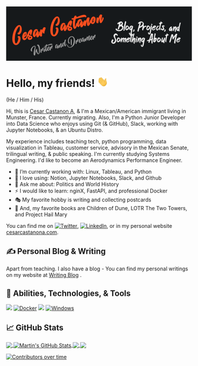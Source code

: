 [![Header](https://raw.githubusercontent.com/castacu0/castacu0/master/readme_header.png "Header")](https://cesarcastanona.com/)

# Hello, my friends! <img src="https://raw.githubusercontent.com/castacu0/castacu0/master/wave.gif" width="30px">
(He / Him / His)

Hi, this is [Cesar Castanon A](https://cesarcastanona.com/), & I'm a Mexican/American immigrant living in Munster, France. Currently migrating. Also, I'm a Python Junior Developer into Data Science who enjoys using Git (& GitHub), Slack, working with Jupyter Notebooks, & an Ubuntu Distro.   

My experience includes teaching tech, python programming, data visualization in Tableau, customer service, advisory in the Mexican Senate, trilingual writing, & public speaking. I'm currently studying Systems Engineering. I'd like to become an Aerodynamics Performance Engineer.

- 🔭 I’m currently working with: Linux, Tableau, and Python
- 🌱 I love using: Notion, Jupyter Notebooks, Slack, and Github
- 💬 Ask me about: Politics and World History
- ⚡ I would like to learn: nginX, FastAPI, and professional Docker 
- 🎭 My favorite hobby is writing and collecting postcards
- 🌄 And, my favorite books are Children of Dune, LOTR The Two Towers, and Project Hail Mary

 

You can find me on [![Twitter][1.2]][1], [![LinkedIn][3.2]][3], or in my personal website [cesarcastanona.com](https://cesarcastanona.com/).


## &#x270d; Personal Blog & Writing

Apart from teaching. I also have a blog - You can find my personal writings on my website at [Writing Blog](https://cesarwritingchallenge.blogspot.com/) .

## 🔧 Abilities, Technologies, & Tools
![](https://img.shields.io/badge/OS-Linux-informational?style=flat&logo=linux&logoColor=white&color=2bbc8a)
[![Docker](https://badgen.net/badge/icon/docker?icon=docker&label)](https://https://docker.com/)
![](https://img.shields.io/badge/Code-Python-informational?style=flat&logo=python&logoColor=white&color=2bbc8a)
[![Windows](https://svgshare.com/i/ZhY.svg)](https://svgshare.com/i/ZhY.svg)



## &#x1f4c8; GitHub Stats

<a href="https://github.com/castacu0/castacu0">
  <img align="center" src="https://github-readme-stats.vercel.app/api/top-langs/?username=castacu0&hide=java,html&title_color=ffffff&text_color=c9cacc&icon_color=2bbc8a&bg_color=1d1f21" />
</a>
<a href="https://github.com/castacu0/castacu0">
  <img align="center" src="https://github-readme-stats.vercel.app/api?username=castacu0&show_icons=true&line_height=27&count_private=true&title_color=ffffff&text_color=c9cacc&icon_color=2bbc8a&bg_color=1d1f21" alt="Martin's GitHub Stats" />
</a>

<a href="https://github.com/castacu0/blueblog">
  <img align="center" src="https://github-readme-stats.vercel.app/api/pin/?username=castacu0&repo=blueblog&title_color=ffffff&text_color=c9cacc&icon_color=2bbc8a&bg_color=1d1f21" />
</a>


<a href="https://github.com/castacu0/python_practice">
  <img align="center" src="https://github-readme-stats.vercel.app/api/pin/?username=castacu0&repo=personal_python_db&title_color=ffffff&text_color=c9cacc&icon_color=2bbc8a&bg_color=1d1f21" />
</a>    

<!-- links to social media icons -->

<!-- icons with padding -->

[1.1]: http://i.imgur.com/tXSoThF.png (twitter icon with padding)
[2.1]: http://i.imgur.com/0o48UoR.png (github icon with padding)

<!-- icons without padding -->

[1.2]: http://i.imgur.com/wWzX9uB.png (twitter icon without padding)
[2.2]: http://i.imgur.com/9I6NRUm.png (github icon without padding)
[3.2]: https://raw.githubusercontent.com/MartinHeinz/MartinHeinz/master/linkedin-3-16.png (LinkedIn icon without padding)


<!-- links to your social media accounts -->

[1]: https://twitter.com/castacu0
[2]: https://github.com/castacu0
[3]: https://www.linkedin.com/in/castacu0/


[![Contributors over time](https://contributor-graph-api.apiseven.com/contributors-svg?chart=contributorOverTime&repo=Naereen/badges)](https://www.apiseven.com/en/contributor-graph?chart=contributorOverTime&repo=Naereen/badges)


<!-- Resources IN CASE YOU NEED THEM! -->
<!-- Icons: https://simpleicons.org/ -->
<!-- GitHub Stats: https://github.com/anuraghazra/github-readme-stats -->
<!-- Emojis: https://emojipedia.org/emoji/ -->
<!-- HTML Emojis: https://www.fileformat.info/index.htm -->
<!-- Shields: https://shields.io/ -->
<!-- Awesome GitHub Profile README: https://github.com/abhisheknaiidu/awesome-github-profile-readme -->

<!-- More info, tips and tricks for making GitHub Profile README can be found in my article at https://towardsdatascience.com/build-a-stunning-readme-for-your-github-profile-9b80434fe5d7 -->
